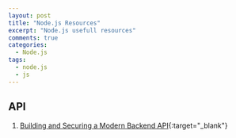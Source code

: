 ```yaml
---
layout: post
title: "Node.js Resources"
excerpt: "Node.js usefull resources"
comments: true
categories:
  - Node.js
tags: 
  - node.js
  - js
---
```


## API
1. [Building and Securing a Modern Backend API](https://scotch.io/tutorials/building-and-securing-a-modern-backend-api){:target="_blank"}

